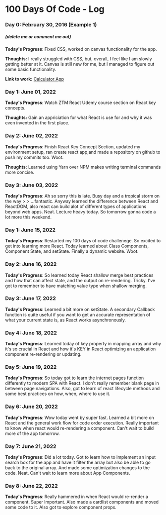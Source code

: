 # 100 Days Of Code - Log

### Day 0: February 30, 2016 (Example 1)
##### (delete me or comment me out)

**Today's Progress**: Fixed CSS, worked on canvas functionality for the app.

**Thoughts:** I really struggled with CSS, but, overall, I feel like I am slowly getting better at it. Canvas is still new for me, but I managed to figure out some basic functionality.

**Link to work:** [Calculator App](http://www.example.com)

### Day 1: June 01, 2022 


**Today's Progress**: Watch ZTM React Udemy course section on React key concepts.

**Thoughts:** Gain an appriciation for what React is use for and why it was even invented in the first place.

### Day 2: June 02, 2022 

**Today's Progress**: Finish React Key Concept Section, updated my environment setup, ran create react app,and made a repository on github to push my commits too. Woot. 

**Thoughts:** Learned using Yarn over NPM makes writing terminal commands more concise. 

### Day 3: June 03, 2022 

**Today's Progress**: Ah so sorry this is late. Busy day and a tropical storm on the way >.> ...fantastic. Anyway learned the difference between React and ReactDOM, also react can build alot of different types of applications beyond web apps. Neat. Lecture heavy today. So tomorrow gonna code a lot more this weekend.

### Day 1: June 15, 2022 

**Today's Progress**: Restarted my 100 days of code challenege. So excited to get into learning more React. Today learned about Class Components, Component State, and setState. Finally a dynamic website. Woot.


### Day 2: June 16, 2022 

**Today's Progress**: So learned today React shallow merge best practices and how that can affect state, and the output on re-rendering. Tricky. I've got to remember to have matching value type when shallow merging.


### Day 3: June 17, 2022 

**Today's Progress**: Learned a bit more on setState. A secondary Callback function is quite useful if you want to get an accurate representation of what your current state is, as React works asynchronously. 


### Day 4: June 18, 2022 

**Today's Progress**: Learned today of key property in mapping array and why it's so crucial in React and how it's KEY in React optimizing an application component re-rendering or updating. 

### Day 5: June 19, 2022 

**Today's Progress**: So today got to learn the internet pages function differently to modern SPA with React. I don't really remember blank page in between page navigations. Also, got to learn of react lifecycle methods and some best practices on how, when, where to use it.

### Day 6: June 20, 2022 

**Today's Progress**: Wow today went by super fast. Learned a bit more on React and the general work flow for code order execution. Really important to know when react would re-rendering a component. Can't wait to build more of the app tomorrow.

### Day 7: June 21, 2022 

**Today's Progress**: Did a lot today. Got to learn how to implement an input search box for the app and have it filter the array but also be able to go back to the original array. And made some optimization changes to the code. Neat. Can't wait to learn more about App Components.

### Day 8: June 22, 2022 

**Today's Progress**: Really hammered in when React would re-render a component. Super Important. Also made a cardlist components and moved some code to it. Also got to explore component props.
